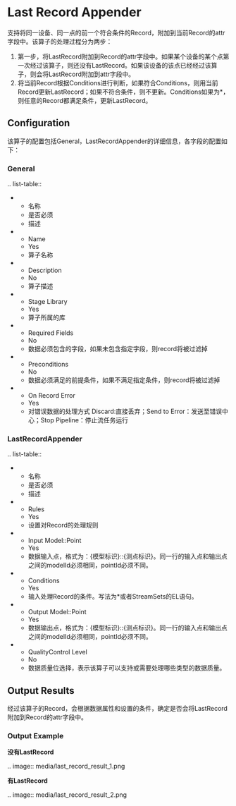 # Last Record Appender

支持将同一设备、同一点的前一个符合条件的Record，附加到当前Record的attr字段中。该算子的处理过程分为两步：

1. 第一步，将LastRecord附加到Record的attr字段中。如果某个设备的某个点第一次经过该算子，则还没有LastRecord。如果该设备的该点已经经过该算子，则会将LastRecord附加到attr字段中。
2. 将当前Record根据Conditions进行判断，如果符合Conditions，则用当前Record更新LastRecord；如果不符合条件，则不更新。Conditions如果为*，则任意的Record都满足条件，更新LastRecord。



## Configuration

该算子的配置包括General，LastRecordAppender的详细信息，各字段的配置如下：

### General

.. list-table::

   * - 名称
     - 是否必须
     - 描述
   * - Name
     - Yes
     - 算子名称
   * - Description
     - No
     - 算子描述
   * - Stage Library
     - Yes
     - 算子所属的库
   * - Required Fields
     - No
     - 数据必须包含的字段，如果未包含指定字段，则record将被过滤掉
   * - Preconditions
     - No
     - 数据必须满足的前提条件，如果不满足指定条件，则record将被过滤掉
   * - On Record Error
     - Yes
     - 对错误数据的处理方式  Discard:直接丢弃；Send to Error：发送至错误中心；Stop Pipeline：停止流任务运行


### LastRecordAppender

.. list-table::

   * - 名称
     - 是否必须
     - 描述
   * - Rules
     - Yes
     - 设置对Record的处理规则
   * - Input Model::Point
     - Yes
     - 数据输入点，格式为：{模型标识}::{测点标识}。同一行的输入点和输出点之间的modelId必须相同，pointId必须不同。
   * - Conditions
     - Yes
     - 输入处理Record的条件。写法为*或者StreamSets的EL语句。
   * - Output Model::Point
     - Yes
     - 数据输出点，格式为：{模型标识}::{测点标识}。同一行的输入点和输出点之间的modelId必须相同，pointId必须不同。
   * - QualityControl Level
     - No
     - 数据质量位选择，表示该算子可以支持或需要处理哪些类型的数据质量。


## Output Results

经过该算子的Record，会根据数据属性和设置的条件，确定是否会将LastRecord附加到Record的attr字段中。

### Output Example

**没有LastRecord**

.. image:: media/last_record_result_1.png

**有LastRecord**

.. image:: media/last_record_result_2.png

<!--end-->
